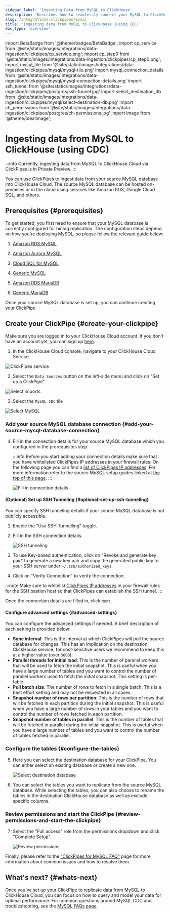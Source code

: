 ```yaml
---
sidebar_label: 'Ingesting Data from MySQL to ClickHouse'
description: 'Describes how to seamlessly connect your MySQL to ClickHouse Cloud.'
slug: /integrations/clickpipes/mysql
title: 'Ingesting data from MySQL to ClickHouse (using CDC)'
doc_type: 'overview'
---
```


import BetaBadge from '@theme/badges/BetaBadge';
import cp_service from '@site/static/images/integrations/data-ingestion/clickpipes/cp_service.png';
import cp_step0 from '@site/static/images/integrations/data-ingestion/clickpipes/cp_step0.png';
import mysql_tile from '@site/static/images/integrations/data-ingestion/clickpipes/mysql/mysql-tile.png'
import mysql_connection_details from '@site/static/images/integrations/data-ingestion/clickpipes/mysql/mysql-connection-details.png'
import ssh_tunnel from '@site/static/images/integrations/data-ingestion/clickpipes/postgres/ssh-tunnel.jpg'
import select_destination_db from '@site/static/images/integrations/data-ingestion/clickpipes/mysql/select-destination-db.png'
import ch_permissions from '@site/static/images/integrations/data-ingestion/clickpipes/postgres/ch-permissions.jpg'
import Image from '@theme/IdealImage';

# Ingesting data from MySQL to ClickHouse (using CDC)

<BetaBadge/>

:::info
Currently, ingesting data from MySQL to ClickHouse Cloud via ClickPipes is in Private Preview.
:::

You can use ClickPipes to ingest data from your source MySQL database into ClickHouse Cloud. The source MySQL database can be hosted on-premises or in the cloud using services like Amazon RDS, Google Cloud SQL, and others.

## Prerequisites {#prerequisites}

To get started, you first need to ensure that your MySQL database is correctly configured for binlog replication. The configuration steps depend on how you're deploying MySQL, so please follow the relevant guide below:

1. [Amazon RDS MySQL](./mysql/source/rds)

2. [Amazon Aurora MySQL](./mysql/source/aurora)

3. [Cloud SQL for MySQL](./mysql/source/gcp)

4. [Generic MySQL](./mysql/source/generic)

5. [Amazon RDS MariaDB](./mysql/source/rds_maria)

6. [Generic MariaDB](./mysql/source/generic_maria)

Once your source MySQL database is set up, you can continue creating your ClickPipe.

## Create your ClickPipe {#create-your-clickpipe}

Make sure you are logged in to your ClickHouse Cloud account. If you don't have an account yet, you can sign up [here](https://cloud.clickhouse.com/).

[//]: # (   TODO update image here)
1. In the ClickHouse Cloud console, navigate to your ClickHouse Cloud Service.

<Image img={cp_service} alt="ClickPipes service" size="lg" border/>

2. Select the `Data Sources` button on the left-side menu and click on "Set up a ClickPipe"

<Image img={cp_step0} alt="Select imports" size="lg" border/>

3. Select the `MySQL CDC` tile

<Image img={mysql_tile} alt="Select MySQL" size="lg" border/>

### Add your source MySQL database connection {#add-your-source-mysql-database-connection}

4. Fill in the connection details for your source MySQL database which you configured in the prerequisites step.

   :::info
   Before you start adding your connection details make sure that you have whitelisted ClickPipes IP addresses in your firewall rules. On the following page you can find a [list of ClickPipes IP addresses](../index.md#list-of-static-ips).
   For more information refer to the source MySQL setup guides linked at [the top of this page](#prerequisites).
   :::

   <Image img={mysql_connection_details} alt="Fill in connection details" size="lg" border/>

#### (Optional) Set up SSH Tunneling {#optional-set-up-ssh-tunneling}

You can specify SSH tunneling details if your source MySQL database is not publicly accessible.

1. Enable the "Use SSH Tunnelling" toggle.
2. Fill in the SSH connection details.

   <Image img={ssh_tunnel} alt="SSH tunneling" size="lg" border/>

3. To use Key-based authentication, click on "Revoke and generate key pair" to generate a new key pair and copy the generated public key to your SSH server under `~/.ssh/authorized_keys`.
4. Click on "Verify Connection" to verify the connection.

:::note
Make sure to whitelist [ClickPipes IP addresses](../clickpipes#list-of-static-ips) in your firewall rules for the SSH bastion host so that ClickPipes can establish the SSH tunnel.
:::

Once the connection details are filled in, click `Next`.

#### Configure advanced settings {#advanced-settings}

You can configure the advanced settings if needed. A brief description of each setting is provided below:

- **Sync interval**: This is the interval at which ClickPipes will poll the source database for changes. This has an implication on the destination ClickHouse service, for cost-sensitive users we recommend to keep this at a higher value (over `3600`).
- **Parallel threads for initial load**: This is the number of parallel workers that will be used to fetch the initial snapshot. This is useful when you have a large number of tables and you want to control the number of parallel workers used to fetch the initial snapshot. This setting is per-table.
- **Pull batch size**: The number of rows to fetch in a single batch. This is a best effort setting and may not be respected in all cases.
- **Snapshot number of rows per partition**: This is the number of rows that will be fetched in each partition during the initial snapshot. This is useful when you have a large number of rows in your tables and you want to control the number of rows fetched in each partition.
- **Snapshot number of tables in parallel**: This is the number of tables that will be fetched in parallel during the initial snapshot. This is useful when you have a large number of tables and you want to control the number of tables fetched in parallel.

### Configure the tables {#configure-the-tables}

5. Here you can select the destination database for your ClickPipe. You can either select an existing database or create a new one.

   <Image img={select_destination_db} alt="Select destination database" size="lg" border/>

6. You can select the tables you want to replicate from the source MySQL database. While selecting the tables, you can also choose to rename the tables in the destination ClickHouse database as well as exclude specific columns.

### Review permissions and start the ClickPipe {#review-permissions-and-start-the-clickpipe}

7. Select the "Full access" role from the permissions dropdown and click "Complete Setup".

   <Image img={ch_permissions} alt="Review permissions" size="lg" border/>

Finally, please refer to the ["ClickPipes for MySQL FAQ"](/integrations/clickpipes/mysql/faq) page for more information about common issues and how to resolve them.

## What's next? {#whats-next}

[//]: # "TODO Write a MySQL-specific migration guide and best practices similar to the existing one for PostgreSQL. The current migration guide points to the MySQL table engine, which is not ideal."

Once you've set up your ClickPipe to replicate data from MySQL to ClickHouse Cloud, you can focus on how to query and model your data for optimal performance. For common questions around MySQL CDC and troubleshooting, see the [MySQL FAQs page](/integrations/data-ingestion/clickpipes/mysql/faq.md).
